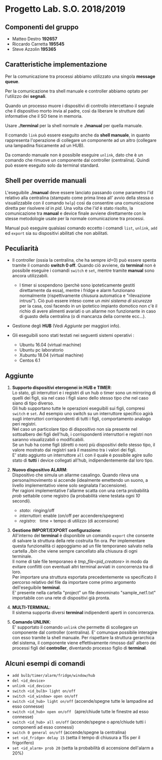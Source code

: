 # Progetto Lab. S.O. 2018/2019

## Componenti del gruppo
- Matteo Destro __192657__
- Riccardo Carretta __195545__
- Steve Azzolin __195365__

## Caratteristiche implementazione
Per la comunicazione tra processi abbiamo utilizzato una singola __message queue__.

Per la comunicazione tra shell manuale e controller abbiamo optato per l'utilizzo dei __segnali__.

Quando un processo muore i dispositivi di controllo intercettano il segnale che il dispositivo morto invia al padre, così da liberare le strutture dati informative che il SO tiene in memoria.

Usare __./terminal__ per la shell normale e __./manual__ per quella manuale.

Il comando `link` può essere eseguito anche da __shell manuale__, in quanto rappresenta l'operazione di collegare un componente ad un altro (collegare una lampadina fisicamente ad un HUB).

Da comando manuale non è possibile eseguire `unlink`, dato che è un comando che rimuove un componente dal controller (centralina). Quindi può essere eseguito solo da terminal standard.




## Shell per override manuali
L'eseguibile __./manual__ deve essere lanciato passando come parametro l'id relativo alla centralina (stampato come prima linea all' avvio della stessa o visualizzabile con il comando `help`) così da consentire una comunicazione diretta per risolvere *id* in *pid*.
Una volta che l'*id* è stato risolto, la comunicazione tra __manual__ e device finale avviene direttamente con le stesse metodologie usate per la normale comunicazione tra processi.

Manual può eseguire qualsiasi comando eccetto i comandi `list`, `unlink`, `add` ed `export` sia su dispositivi abilitati che non abilitati.



## Peculiarità
- Il controller (ossia la centralina, che ha sempre *id*=0) può essere  spenta tramite il comando __switch 0 off__.
Quando ciò avviene, da **terminal** non è possibile eseguire i comandi `switch` e `set`, mentre tramite **manual** sono ancora utilizzabili.   
  - I timer si sospendono (perchè sono ipoteticamente gestiti direttamente da essa), mentre i fridge e alarm funzionano normalmente (rispettivamente chiusura automatica e "rilevazione intrusi"). Ciò può essere inteso come un *mini sistema di sicurezza* per la casa, così facendo in un ipotetico impianto domotico non c'è il richio di avere alimenti avariati o un allarme non funzionante in caso di guasto della centralina (o di mancanza della corrente ecc...).   


- Gestione degli __HUB__ (Vedi *Aggiunte* per maggiori info).

- Gli eseguibili sono stati testati nei seguenti sistemi operativi :   
   - Ubuntu 16.04 (virtual machine)
   - Ubuntu pc laboratorio
   - Xubuntu 18.04 (virtual machine)
   - Centos 6.1 


## Aggiunte
1. __Supporto dispositivi eterogenei in HUB e TIMER__:   
     Lo stato, gli interruttori e i registri di un hub o timer sono un mirroring di quelli dei figli, sia nel caso i figli siano dello stesso tipo che nel caso siano di tipo diverso.  
     Gli hub supportano tutte le operazioni eseguibili sui figli, compresi `switch` e `set`. Ad esempio uno switch su un interruttore specifico agirà sugli interruttori corrispondenti di tutti i figli, comportamento analogo peri registri.   
     Nel caso un particolare tipo di dispositivo non sia presente nel sottoalbero dei figli dell'hub, i corrispondenti interruttori e registri non saranno visualizzabili o modificabili.    
     Se un hub ha come figli (diretti o non) più dispositivi dello stesso tipo, il valore mostrato dai registri sarà il massimo tra i valori dei figli.  
     E' stato aggiunto un interruttore `all` con il quale è possibile agire sullo stato di **tutti** i device collegati all'hub, indipendentemente dal loro tipo.


2. __Nuovo dispositivo ALARM__:  
     Dispositivo che simula un allarme casalingo. Quando rileva una persona/movimento si accende (idealmente emettendo un suono, a livello implementativo viene solo segnalata l'accensione).    
     Per ragioni implementative l'allarme scatta con una certa probabilità *prob* settabile come registro (la probabilità viene testata ogni *10* secondi).
     - _stato_: ​ ringing/off
     - _interruttori_: enable (on/off per accendere/spegnere)
     - _registro_: ​ ​ time​ = tempo di utilizzo (di accensione)

3. __Gestione IMPORT/EXPORT configurazione__:  
     All'interno del __terminal__ è disponibile un comando `export` che consente di salvare la struttura della rete costruita fin ora. Per implementare questa funzionalità ci appoggiamo ad un file temporaneo salvato nella cartella *./bin* che viene sempre cancellato alla chiusura di ogni terminale.     
     Il nome di tale file temporaneo è *tmp_file<pid_creatore>* in modo da evitare conflitti con eventuali altri terminal avviati in concorrenza tra di loro.   
     Per importare una struttura esportata precedentemente va specificato il percorso relativo del file da importare come primo argomento dell'eseguibile __terminal__.    
     E' presente nella cartella "project" un file denominato "sample_net1.txt" importabile con una rete di dispositivi già pronta.
     

4. __MULTI-TERMINAL__:   
     Il sistema supporta diversi __terminal__ indipendenti aperti in concorrenza.

5. __Comando UNLINK__:  
     E' supportato il comando `unlink` che permette di scollegare un componente dal controller (centralina). E' comunque possibile interagire con esso tramite la shell manuale. Per rispettare la struttura gerarchica del sistema, il componente viene effettivamente rimosso dall' albero dei processi figli del **controller**, diventando processo figlio di **terminal**.



## Alcuni esempi di comandi
- `add bulb/timer/alarm/fridge/window/hub`
- `del <id_device>`
- `unlink <id_device>`
- `switch <id_bulb> light on/off`
- `switch <id_window> open on/off`
- `switch <id_hub> light on/off`  (accende/spegne tutte le lampadine ad esso connesse)
- `switch <id_hub> open on/off ` (apre/chiude tutte le finestre ad esso connesse)
- `switch <id_hub> all on/off`  (accende/spegne o apre/chiude tutti i componenti ad esso connessi)
- `switch 0 general on/off`  (accende/spegne la centralina)
- `set <id_fridge> delay 15` (setta il tempo di chiusura a 15s per il frigorifero)
- `set <id_alarm> prob 20` (setta la probabilità di accensione dell'alarm a 20%)